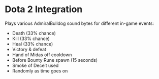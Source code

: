 # Dota 2 Integration

Plays various AdmiralBulldog sound bytes for different in-game events:
- Death (33% chance)
- Kill (33% chance)
- Heal (33% chance)
- Victory & defeat
- Hand of Midas off cooldown
- Before Bounty Rune spawn (15 seconds)
- Smoke of Deceit used
- Randomly as time goes on